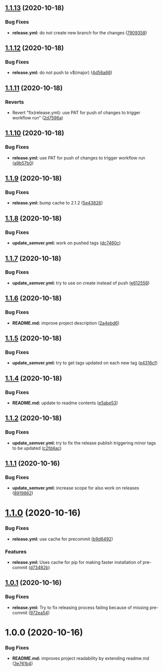 ## [1.1.13](https://github.com/iranzo/test/compare/1.1.12...1.1.13) (2020-10-18)

### Bug Fixes

- **release.yml:** do not create new branch for the changes ([7909358](https://github.com/iranzo/test/commit/7909358d40d73cdfe496cc723647710453b9f33e))

## [1.1.12](https://github.com/iranzo/test/compare/1.1.11...1.1.12) (2020-10-18)

### Bug Fixes

- **release.yml:** do not push to v\$(major) ([4d56a66](https://github.com/iranzo/test/commit/4d56a66a03109bf0f8f033a4dcdf369f785fc739))

## [1.1.11](https://github.com/iranzo/test/compare/1.1.10...1.1.11) (2020-10-18)

### Reverts

- Revert "fix(release.yml): use PAT for push of changes to trigger workflow run" ([2d7596a](https://github.com/iranzo/test/commit/2d7596a18757adc5433d243159553d3818a5532a))

## [1.1.10](https://github.com/iranzo/test/compare/1.1.9...1.1.10) (2020-10-18)

### Bug Fixes

- **release.yml:** use PAT for push of changes to trigger workflow run ([a9b57b0](https://github.com/iranzo/test/commit/a9b57b0e23ac444d0c1b55600cff98ce072f922b))

## [1.1.9](https://github.com/iranzo/test/compare/1.1.8...1.1.9) (2020-10-18)

### Bug Fixes

- **release.yml:** bump cache to 2.1.2 ([5e43826](https://github.com/iranzo/test/commit/5e43826a01969c2e605a606c37b3fbfcbf4e91b8))

## [1.1.8](https://github.com/iranzo/test/compare/1.1.7...1.1.8) (2020-10-18)

### Bug Fixes

- **update_semver.yml:** work on pushed tags ([dc7460c](https://github.com/iranzo/test/commit/dc7460cc1256eb24caf72c5674edd27d3bdef946))

## [1.1.7](https://github.com/iranzo/test/compare/1.1.6...1.1.7) (2020-10-18)

### Bug Fixes

- **update_semver.yml:** try to use on create instead of push ([e612556](https://github.com/iranzo/test/commit/e612556ed8c496605f7ec80cde3e5436d228d05f))

## [1.1.6](https://github.com/iranzo/test/compare/1.1.5...1.1.6) (2020-10-18)

### Bug Fixes

- **README.md:** improve project description ([2a4ebd6](https://github.com/iranzo/test/commit/2a4ebd6b812c3f2c1d6ec5a5000d1f6ef51c78c3))

## [1.1.5](https://github.com/iranzo/test/compare/1.1.4...1.1.5) (2020-10-18)

### Bug Fixes

- **update_semver.yml:** try to get tags updated on each new tag ([e4316cf](https://github.com/iranzo/test/commit/e4316cf1467c1206fb9f460a98e58dd21cbcf1a0))

## [1.1.4](https://github.com/iranzo/test/compare/1.1.3...1.1.4) (2020-10-18)

### Bug Fixes

- **README.md:** update to readme contents ([e5abe53](https://github.com/iranzo/test/commit/e5abe53f6c837c6c063a14384aa3073f7eaa049b))

## [1.1.2](https://github.com/iranzo/test/compare/1.1.1...1.1.2) (2020-10-18)

### Bug Fixes

- **update_semver.yml:** try to fix the release publish triggering minor tags to be updated ([c2fd4ac](https://github.com/iranzo/test/commit/c2fd4ac456d43c5195fb31123c8e70173a59aa59))

## [1.1.1](https://github.com/iranzo/test/compare/1.1.0...1.1.1) (2020-10-16)

### Bug Fixes

- **update_semver.yml:** increase scope for also work on releases ([8919862](https://github.com/iranzo/test/commit/89198622588b43bcba14c6186c1d7bb6ede2f49e))

# [1.1.0](https://github.com/iranzo/test/compare/1.0.1...1.1.0) (2020-10-16)

### Bug Fixes

- **release.yml:** use cache for precommit ([b9d6492](https://github.com/iranzo/test/commit/b9d6492625328e9cf8185904f3fa20a47fe97ee3))

### Features

- **release.yml:** Uses cache for pip for making faster installation of pre-commit ([d73482b](https://github.com/iranzo/test/commit/d73482bd627014c0e78fa885853c17d0eaf5b013))

## [1.0.1](https://github.com/iranzo/test/compare/1.0.0...1.0.1) (2020-10-16)

### Bug Fixes

- **release.yml:** Try to fix releasing process failing because of missing pre-commit ([972ea54](https://github.com/iranzo/test/commit/972ea549268a8ecab032bb74b8bc3af7dc278d8e))

# 1.0.0 (2020-10-16)

### Bug Fixes

- **README.md:** improves project readability by extending readme.md ([3e761b4](https://github.com/iranzo/test/commit/3e761b4784f7e9fb9f18fb9cd57f5d007eda9cd7))
